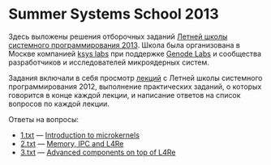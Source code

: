 # Summer Systems School 2013

Здесь выложены решения отборочных заданий [Летней школы системного
программирования 2013](http://sss.ksyslabs.org/). Школа была организована в
Москве компанией [ksys labs](http://www.ksyslabs.ru/) при поддержке [Genode
Labs](http://genode-labs.com/) и сообщества разработчиков и исследователей
микроядерных систем.

Задания включали в себя просмотр
[лекций](http://sss.ksyslabs.org/ru/prev/sss-12/) с Летней школы системного
программирования 2012, выполнение практических заданий, о которых говорится в
конце каждой лекции, и написание ответов на список вопросов по каждой лекции.

Ответы на вопросы:
- [1.txt](1.txt) — [Introduction to microkernels][1]
- [2.txt](2.txt) — [Memory, IPC and L4Re][2]
- [3.txt](3.txt) — [Advanced components on top of L4Re][3]

[1]: http://sss.ksyslabs.org/ru/prev/sss-12/introduction-to-microkernels/
[2]: http://sss.ksyslabs.org/ru/prev/sss-12/ipc-memory-l4re/
[3]: http://sss.ksyslabs.org/ru/prev/sss-12/advanced-components/
